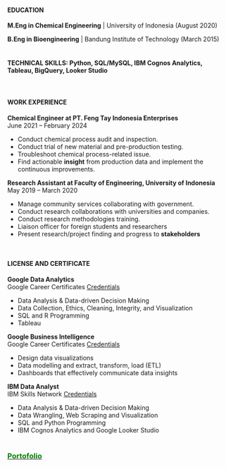 #### **EDUCATION**
**M.Eng in Chemical Engineering** | University of Indonesia (August 2020)

**B.Eng in Bioengineering** | Bandung Institute of Technology (March 2015)
<br><br>

#### **TECHNICAL SKILLS: Python, SQL/MySQL, IBM Cognos Analytics, Tableau, BigQuery, Looker Studio**
<br>

#### **WORK EXPERIENCE**
**Chemical Engineer at PT. Feng Tay Indonesia Enterprises**
<br>June 2021 – February 2024

  - Conduct chemical process audit and inspection.
  - Conduct trial of new material and pre-production testing. 
  - Troubleshoot chemical process-related issue.
  - Find actionable **insight** from production data and implement the continuous improvements.

**Research Assistant at Faculty of Engineering, University of Indonesia**
<br>May 2019 – March 2020

  - Manage community services collaborating with government.
  - Conduct research collaborations with universities and companies.
  - Conduct research methodologies training.
  - Liaison officer for foreign students and researchers
  - Present research/project finding and progress to **stakeholders**<br>
<br>

#### **LICENSE AND CERTIFICATE**
**Google Data Analytics**
<br>Google Career Certificates [Credentials](https://coursera.org/share/d40723f5beeef35333674e8fa82007e7)
  - Data Analysis & Data-driven Decision Making
  - Data Collection, Ethics, Cleaning, Integrity, and Visualization
  - SQL and R Programming
  - Tableau 

**Google Business Intelligence**
<br>Google Career Certificates [Credentials](https://coursera.org/share/c676bda4003fcc4a429bf35dd652ceb6)
  - Design data visualizations
  - Data modelling and extract, transform, load (ETL)
  - Dashboards that effectively communicate data insights 

**IBM Data Analyst**
<br>IBM Skills Network [Credentials](https://coursera.org/share/b597d66c4f19cc05466c6c421c5f589f)
  - Data Analysis & Data-driven Decision Making
  - Data Wrangling, Web Scraping and Visualization
  - SQL and Python Programming
  - IBM Cognos Analytics and Google Looker Studio
<br><br>

### [<font color='Green'>Portofolio</font>](qazqazpc.github.io/Portofolio)

